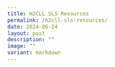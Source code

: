 ```yaml
---
title: H2CLL SLS Resources
permalink: /h2cll-sls-resources/
date: 2024-06-24
layout: post
description: ""
image: ""
variant: markdown
---
```

